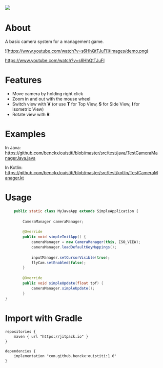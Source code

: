 <a href="https://paypal.me/benckx/2">
<img src="https://img.shields.io/badge/Donate-PayPal-green.svg"/>
</a>

# About

A basic camera system for a management game.

![https://www.youtube.com/watch?v=s6HhQtTJuFI](images/demo.png)

https://www.youtube.com/watch?v=s6HhQtTJuFI

# Features

* Move camera by holding right click
* Zoom in and out with the mouse wheel
* Switch view with **V** (or use **T** for Top View, **S** for Side View, **I** for Isometric View)
* Rotate view with **R** 

# Examples

In Java:<br/> 
https://github.com/benckx/ouistiti/blob/master/src/test/java/TestCameraManagerJava.java

In Kotlin:<br/>
https://github.com/benckx/ouistiti/blob/master/src/test/kotlin/TestCameraManager.kt

# Usage

```Java
    public static class MyJavaApp extends SimpleApplication {

        CameraManager cameraManager;

        @Override
        public void simpleInitApp() {
            cameraManager = new CameraManager(this, ISO_VIEW);
            cameraManager.loadDefaultKeyMappings();

            inputManager.setCursorVisible(true);
            flyCam.setEnabled(false);
        }

        @Override
        public void simpleUpdate(float tpf) {
            cameraManager.simpleUpdate();
        }
}
```

# Import with Gradle

    repositories {
        maven { url "https://jitpack.io" }
    }
    
    dependencies {
        implementation "com.github.benckx:ouistiti:1.0"
    }

